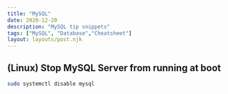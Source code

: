 ```yaml
---
title: "MySQL"
date: 2020-12-20
description: "MySQL tip snippets"
tags: ["MySQL", "Database","Cheatsheet"]
layout: layouts/post.njk
---
```


## (Linux) Stop MySQL Server from running at boot

```bash
sudo systemctl disable mysql
```
